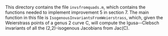 This directory contains the file `invsfromquads.m`, which contains the functions needed to implement improvement 5 in section 7. The main function in this file is `IsogenousInvariantsFromWeierstrass`, which, given the Weierstrass points of a genus 2 curve C, will compute the Igusa--Clebsch invariants of all the (2,2)-isogenous Jacobians from Jac(C).